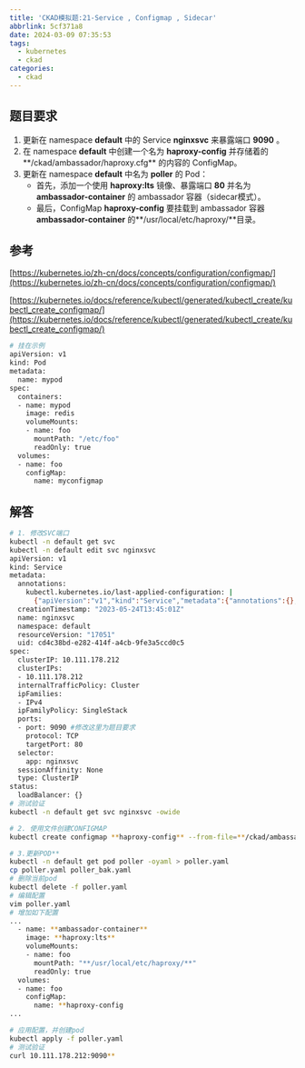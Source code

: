 ```yaml
---
title: 'CKAD模拟题:21-Service , Configmap , Sidecar'
abbrlink: 5cf371a8
date: 2024-03-09 07:35:53
tags:
  - kubernetes
  - ckad
categories:
  - ckad
---
```

## 题目要求

1. 更新在 namespace **default** 中的 Service **nginxsvc** 来暴露端口  **9090** 。
2. 在 namespace **default** 中创建一个名为 **haproxy-config** 并存储着的**/ckad/ambassador/haproxy.cfg** 的内容的 ConfigMap。
3. 更新在 namespace **default** 中名为 **poller** 的 Pod：
   * 首先，添加一个使用 **haproxy:lts** 镜像、暴露端口 **80** 并名为 **ambassador-container** 的 ambassador 容器（sidecar模式）。
   * 最后，ConfigMap **haproxy-config** 要挂载到 ambassador 容器 **ambassador-container** 的**/usr/local/etc/haproxy/**目录。

## 参考

[https://kubernetes.io/zh-cn/docs/concepts/configuration/configmap/](https://kubernetes.io/zh-cn/docs/concepts/configuration/configmap/)

[https://kubernetes.io/docs/reference/kubectl/generated/kubectl_create/kubectl_create_configmap/](https://kubernetes.io/docs/reference/kubectl/generated/kubectl_create/kubectl_create_configmap/)

```bash
# 挂在示例
apiVersion: v1
kind: Pod
metadata:
  name: mypod
spec:
  containers:
  - name: mypod
    image: redis
    volumeMounts:
    - name: foo
      mountPath: "/etc/foo"
      readOnly: true
  volumes:
  - name: foo
    configMap:
      name: myconfigmap
```

## 解答

```bash
# 1. 修改SVC端口
kubectl -n default get svc
kubectl -n default edit svc nginxsvc
apiVersion: v1
kind: Service
metadata:
  annotations:
    kubectl.kubernetes.io/last-applied-configuration: |
      {"apiVersion":"v1","kind":"Service","metadata":{"annotations":{},"name":"nginxsvc","namespace":"default"},"spec":{"ports":[{"port":80,"protocol":"TCP","targetPort":80}],"selector":{"app":"nginxsvc"}}}
  creationTimestamp: "2023-05-24T13:45:01Z"
  name: nginxsvc
  namespace: default
  resourceVersion: "17051"
  uid: cd4c38bd-e282-414f-a4cb-9fe3a5ccd0c5
spec:
  clusterIP: 10.111.178.212
  clusterIPs:
  - 10.111.178.212
  internalTrafficPolicy: Cluster
  ipFamilies:
  - IPv4
  ipFamilyPolicy: SingleStack
  ports:
  - port: 9090 #修改这里为题目要求
    protocol: TCP
    targetPort: 80
  selector:
    app: nginxsvc
  sessionAffinity: None
  type: ClusterIP
status:
  loadBalancer: {}
# 测试验证
kubectl -n default get svc nginxsvc -owide

# 2. 使用文件创建CONFIGMAP
kubectl create configmap **haproxy-config** --from-file=**/ckad/ambassador/haproxy.cfg

# 3.更新POD**
kubectl -n default get pod poller -oyaml > poller.yaml
cp poller.yaml poller_bak.yaml
# 删除当前pod
kubectl delete -f poller.yaml
# 编辑配置
vim poller.yaml
# 增加如下配置
...
  - name: **ambassador-container**
    image: **haproxy:lts**
    volumeMounts:
    - name: foo
      mountPath: "**/usr/local/etc/haproxy/**"
      readOnly: true
  volumes:
  - name: foo
    configMap:
      name: **haproxy-config
...

# 应用配置，并创建pod
kubectl apply -f poller.yaml
# 测试验证
curl 10.111.178.212:9090**
```
